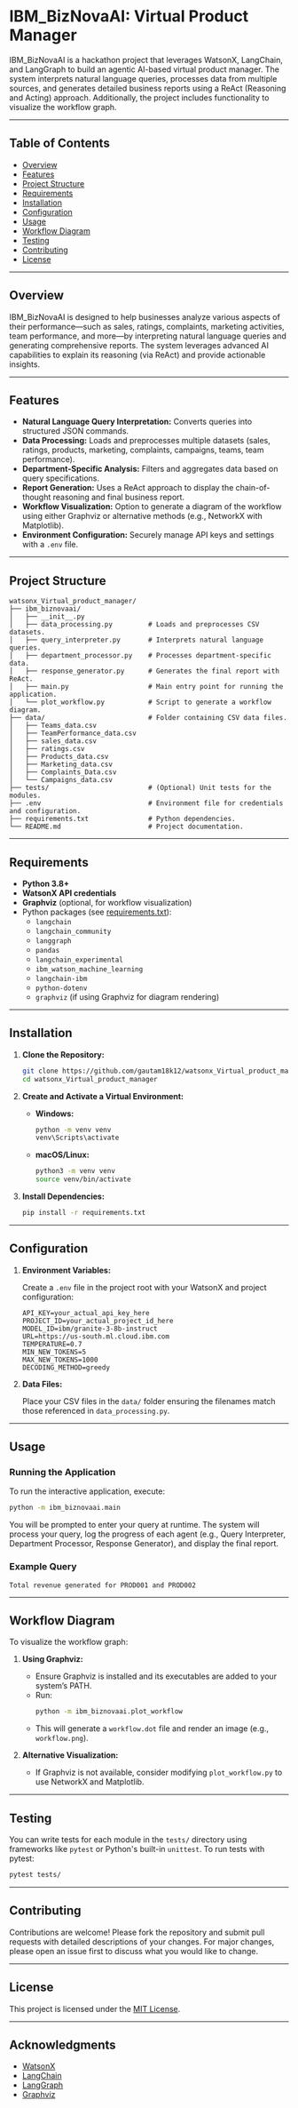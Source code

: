 # IBM_BizNovaAI: Virtual Product Manager

IBM_BizNovaAI is a hackathon project that leverages WatsonX, LangChain, and LangGraph to build an agentic AI-based virtual product manager. The system interprets natural language queries, processes data from multiple sources, and generates detailed business reports using a ReAct (Reasoning and Acting) approach. Additionally, the project includes functionality to visualize the workflow graph.

---

## Table of Contents

- [Overview](#overview)
- [Features](#features)
- [Project Structure](#project-structure)
- [Requirements](#requirements)
- [Installation](#installation)
- [Configuration](#configuration)
- [Usage](#usage)
- [Workflow Diagram](#workflow-diagram)
- [Testing](#testing)
- [Contributing](#contributing)
- [License](#license)

---

## Overview

IBM_BizNovaAI is designed to help businesses analyze various aspects of their performance—such as sales, ratings, complaints, marketing activities, team performance, and more—by interpreting natural language queries and generating comprehensive reports. The system leverages advanced AI capabilities to explain its reasoning (via ReAct) and provide actionable insights.

---

## Features

- **Natural Language Query Interpretation:** Converts queries into structured JSON commands.
- **Data Processing:** Loads and preprocesses multiple datasets (sales, ratings, products, marketing, complaints, campaigns, teams, team performance).
- **Department-Specific Analysis:** Filters and aggregates data based on query specifications.
- **Report Generation:** Uses a ReAct approach to display the chain-of-thought reasoning and final business report.
- **Workflow Visualization:** Option to generate a diagram of the workflow using either Graphviz or alternative methods (e.g., NetworkX with Matplotlib).
- **Environment Configuration:** Securely manage API keys and settings with a `.env` file.

---

## Project Structure

```
watsonx_Virtual_product_manager/
├── ibm_biznovaai/
│   ├── __init__.py
│   ├── data_processing.py         # Loads and preprocesses CSV datasets.
│   ├── query_interpreter.py       # Interprets natural language queries.
│   ├── department_processor.py    # Processes department-specific data.
│   ├── response_generator.py      # Generates the final report with ReAct.
│   ├── main.py                    # Main entry point for running the application.
│   └── plot_workflow.py           # Script to generate a workflow diagram.
├── data/                          # Folder containing CSV data files.
│   ├── Teams_data.csv
│   ├── TeamPerformance_data.csv
│   ├── sales_data.csv
│   ├── ratings.csv
│   ├── Products_data.csv
│   ├── Marketing_data.csv
│   ├── Complaints_Data.csv
│   └── Campaigns_data.csv
├── tests/                         # (Optional) Unit tests for the modules.
├── .env                           # Environment file for credentials and configuration.
├── requirements.txt               # Python dependencies.
└── README.md                      # Project documentation.
```

---

## Requirements

- **Python 3.8+**
- **WatsonX API credentials**
- **Graphviz** (optional, for workflow visualization)
- Python packages (see [requirements.txt](requirements.txt)):
  - `langchain`
  - `langchain_community`
  - `langgraph`
  - `pandas`
  - `langchain_experimental`
  - `ibm_watson_machine_learning`
  - `langchain-ibm`
  - `python-dotenv`
  - `graphviz` (if using Graphviz for diagram rendering)

---

## Installation

1. **Clone the Repository:**

   ```bash
   git clone https://github.com/gautam18k12/watsonx_Virtual_product_manager.git
   cd watsonx_Virtual_product_manager
   ```

2. **Create and Activate a Virtual Environment:**

   - **Windows:**
     ```bash
     python -m venv venv
     venv\Scripts\activate
     ```
   - **macOS/Linux:**
     ```bash
     python3 -m venv venv
     source venv/bin/activate
     ```

3. **Install Dependencies:**

   ```bash
   pip install -r requirements.txt
   ```

---

## Configuration

1. **Environment Variables:**

   Create a `.env` file in the project root with your WatsonX and project configuration:

   ```dotenv
   API_KEY=your_actual_api_key_here
   PROJECT_ID=your_actual_project_id_here
   MODEL_ID=ibm/granite-3-8b-instruct
   URL=https://us-south.ml.cloud.ibm.com
   TEMPERATURE=0.7
   MIN_NEW_TOKENS=5
   MAX_NEW_TOKENS=1000
   DECODING_METHOD=greedy
   ```

2. **Data Files:**

   Place your CSV files in the `data/` folder ensuring the filenames match those referenced in `data_processing.py`.

---

## Usage

### Running the Application

To run the interactive application, execute:

```bash
python -m ibm_biznovaai.main
```

You will be prompted to enter your query at runtime. The system will process your query, log the progress of each agent (e.g., Query Interpreter, Department Processor, Response Generator), and display the final report.

### Example Query

```
Total revenue generated for PROD001 and PROD002
```

---

## Workflow Diagram

To visualize the workflow graph:

1. **Using Graphviz:**
   - Ensure Graphviz is installed and its executables are added to your system’s PATH.
   - Run:
     ```bash
     python -m ibm_biznovaai.plot_workflow
     ```
   - This will generate a `workflow.dot` file and render an image (e.g., `workflow.png`).

2. **Alternative Visualization:**
   - If Graphviz is not available, consider modifying `plot_workflow.py` to use NetworkX and Matplotlib.

---

## Testing

You can write tests for each module in the `tests/` directory using frameworks like `pytest` or Python's built-in `unittest`. To run tests with pytest:

```bash
pytest tests/
```

---

## Contributing

Contributions are welcome! Please fork the repository and submit pull requests with detailed descriptions of your changes. For major changes, please open an issue first to discuss what you would like to change.

---

## License

This project is licensed under the [MIT License](LICENSE).

---

## Acknowledgments

- [WatsonX](https://www.ibm.com/cloud/watsonx)
- [LangChain](https://github.com/hwchase17/langchain)
- [LangGraph](https://github.com/langchain-ai/langgraph)
- [Graphviz](https://graphviz.org/)
